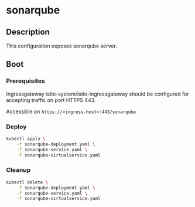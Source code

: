 # sonarqube

## Description

This configuration exposes sonarqube server.

## Boot

### Prerequisites

Ingressgateway istio-system/istio-ingressgateway should be configured for accepting traffic
on port HTTPS 443.

Accessible on `https://<ingress-host>:443/sonarqube`

### Deploy

```sh
kubectl apply \
    -f sonarqube-deployment.yaml \
    -f sonarqube-service.yaml \
    -f sonarqube-virtualservice.yaml
```

### Cleanup

```sh
kubectl delete \
    -f sonarqube-deployment.yaml \
    -f sonarqube-service.yaml \
    -f sonarqube-virtualservice.yaml
```
